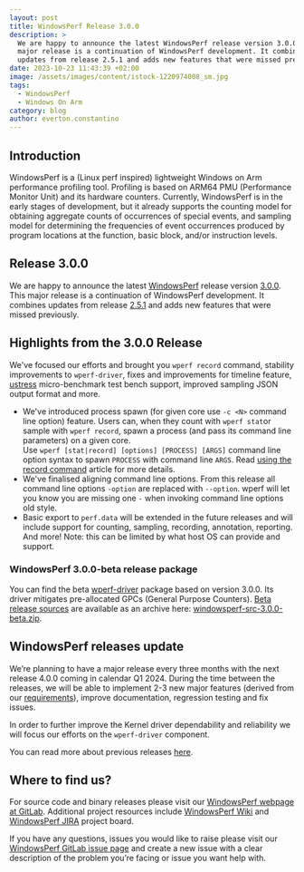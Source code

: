 ```yaml
---
layout: post
title: WindowsPerf Release 3.0.0
description: >
  We are happy to announce the latest WindowsPerf release version 3.0.0. This
  major release is a continuation of WindowsPerf development. It combines
  updates from release 2.5.1 and adds new features that were missed previously.
date: 2023-10-23 11:43:39 +02:00
image: /assets/images/content/istock-1220974008_sm.jpg
tags:
  - WindowsPerf
  - Windows On Arm
category: blog
author: everton.constantino
---
```

## Introduction

WindowsPerf is a (Linux perf inspired) lightweight Windows on Arm performance profiling tool. Profiling is based on ARM64 PMU (Performance Monitor Unit) and its hardware counters. Currently, WindowsPerf is in the early stages of development, but it already supports the counting model for obtaining aggregate counts of occurrences of special events, and sampling model for determining the frequencies of event occurrences produced by program locations at the function, basic block, and/or instruction levels.

## Release 3.0.0

We are happy to announce the latest [WindowsPerf](https://gitlab.com/Linaro/WindowsPerf/windowsperf) release version [3.0.0](https://gitlab.com/Linaro/WindowsPerf/windowsperf/-/releases/3.0.0). This major release is a continuation of WindowsPerf development. It combines updates from release [2.5.1](https://gitlab.com/Linaro/WindowsPerf/windowsperf/-/releases/2.5.1) and adds new features that were missed previously.

## Highlights from the 3.0.0 Release

We've focused our efforts and brought you `wperf record` command, stability improvements to `wperf-driver`, fixes and improvements for timeline feature, [ustress](https://gitlab.arm.com/telemetry-solution/telemetry-solution/-/tree/main/tools/ustress) micro-benchmark test bench support, improved sampling JSON output format and more.

* We've introduced process spawn (for given core use `-c <N>` command line option) feature. Users can, when they count with `wperf stat`or sample with `wperf record`, spawn a process (and pass its command line parameters) on a given core.\
  Use `wperf [stat|record] [options] [PROCESS] [ARGS]` command line option syntax to spawn `PROCESS` with command line `ARGS`. Read [using the record command](https://gitlab.com/Linaro/WindowsPerf/windowsperf/-/blob/main/wperf/README.md?ref_type=heads#using-the-record-command) article for more details.
* We've finalised aligning command line options. From this release all command line options `-option` are replaced with `--option`. wperf will let you know you are missing one `-` when invoking command line options old style.
* Basic export to `perf.data` will be extended in the future releases and will include support for counting, sampling, recording, annotation, reporting. And more! Note: this can be limited by what host OS can provide and support.

### WindowsPerf 3.0.0-beta release package

You can find the beta [wperf-driver](https://gitlab.com/api/v4/projects/40381146/packages/generic/windowsperf/3.0.0/windowsperf-bin-3.0.0-beta.zip) package based on version 3.0.0. Its driver mitigates pre-allocated GPCs (General Purpose Counters). [Beta release sources](https://gitlab.com/Linaro/WindowsPerf/windowsperf/-/tree/3.0.0-beta?ref_type=tags) are available as an archive here: [windowsperf-src-3.0.0-beta.zip](https://gitlab.com/api/v4/projects/40381146/packages/generic/windowsperf/3.0.0/windowsperf-src-3.0.0-beta.zip).

## WindowsPerf releases update

We’re planning to have a major release every three months with the next release 4.0.0 coming in calendar Q1 2024. During the time between the releases, we will be able to implement 2-3 new major features (derived from our [requirements](https://gitlab.com/Linaro/WindowsPerf/windowsperf/-/requirements_management/requirements)), improve documentation, regression testing and fix issues.

In order to further improve the Kernel driver dependability and reliability we will focus our efforts on the `wperf-driver` component.

You can read more about previous releases [here](https://www.linaro.org/blog/windowsperf-release-2-4-0-introduces-the-first-stable-version-of-sampling-model-support/).

## Where to find us?

For source code and binary releases please visit our [WindowsPerf webpage at GitLab](https://gitlab.com/Linaro/WindowsPerf/windowsperf). Additional project resources include [WindowsPerf Wiki](https://linaro.atlassian.net/wiki/spaces/WPERF/overview) and [WindowsPerf JIRA](https://linaro.atlassian.net/jira/software/c/projects/WPERF/boards/169) project board.

If you have any questions, issues you would like to raise please visit our [WindowsPerf GitLab issue page](https://gitlab.com/Linaro/WindowsPerf/windowsperf/-/issues) and create a new issue with a clear description of the problem you’re facing or issue you want help with.